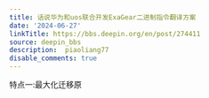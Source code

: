 ```yaml
---
title: 话说华为和uos联合开发ExaGear二进制指令翻译方案
date: '2024-06-27'
linkTitle: https://bbs.deepin.org/en/post/274411
source: deepin_bbs
description:  piaoliang77 
disable_comments: true
---
```

特点一:最大化迁移原
